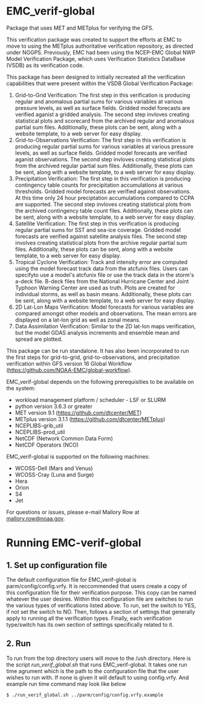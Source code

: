 # EMC_verif-global
Package that uses MET and METplus for verifying the GFS.

This verification package was created to support the efforts at EMC to move to using the METplus authoritative verification repository, as directed under NGGPS. Previously, EMC had been using the NCEP-EMC Global NWP Model Verification Package, which uses Verification Statistics DataBase (VSDB) as its verification code.

This package has been designed to initially recreated all the verification capabilities that were present within the VSDB Global Verification Package:
1. Grid-to-Grid Verification: The first step in this verification is producing regular and anomalous partial sums for various variables at various pressure levels, as well as surface fields. Gridded model forecasts are verified aganist a gridded analysis. The second step invloves creating statistical plots and scorecard from the archived regular and anomalous partial sum files. Additionally, these plots can be sent, along with a website template, to a web server for easy display.
2. Grid-to-Observations Verification: The first step in this verification is producing regular partial sums for various variables at various pressure levels, as well as surface fields. Gridded model forecasts are verified aganist observations. The second step invloves creating statistical plots from the archived regular partial sum files. Additionally, these plots can be sent, along with a website template, to a web server for easy display.
3. Precipitation Verification: The first step in this verification is producing contingency table counts for precipitation accumulations at various thresholds. Gridded model forecasts are verified against observations. At this time only 24 hour preciptation accumulations compared to CCPA are supported. The second step invloves creating statistical plots from the archived contingency table count files. Additionally, these plots can be sent, along with a website template, to a web server for easy display.
4. Satellite Verification: The first step in this verification is producing regular partial sums for SST and sea-ice coverage. Gridded model forecasts are verified against satellite analysis files. The second step involves creating statistical plots from the archive regular partial sum files. Additionally, these plots can be sent, along with a website template, to a web server for easy display.
5. Tropical Cyclone Verification: Track and intensity error are computed using the model forecast track data from the atcfunix files. Users can specifyto use a model's atcfunix file or use the track data in the storm's a-deck file. B-deck files from the National Hurricane Center and Joint Typhoon Warning Center are used as truth. Plots are created for individual storms, as well as basin means. Additionally, these plots can be sent, along with a website template, to a web server for easy display.
6. 2D Lat-Lon Maps Verification: Model forecasts for various variables are compared amongst other models and observations. The mean errors are displayed on a lat-lon grid as well as zonal means.
7. Data Assimilation Verification: Similar to the 2D lat-lon maps verification, but the model GDAS analysis increments and ensemble mean and spread are plotted.

This package can be run standalone. It has also been incorporated to run the first steps for grid-to-grid, grid-to-observations, and precipitation verification within GFS version 16 Global Workflow (https://github.com/NOAA-EMC/global-workflow).

EMC_verif-global depends on the following prerequisities to be available on the system:
* workload management platform / scheduler - LSF or SLURM
* python version 3.6.3 or greater
* MET version 9.1 (https://github.com/dtcenter/MET)
* METplus version 3.1.1 (https://github.com/dtcenter/METplus)
* NCEPLIBS-grib_util
* NCEPLIBS-prod_util
* NetCDF (Network Common Data Form)
* NetCDF Operators (NCO)

EMC_verif-global is supported on the following machines:
* WCOSS-Dell (Mars and Venus)
* WCOSS-Cray (Luna and Surge)
* Hera
* Orion
* S4
* Jet

For questions or issues, please e-mail Mallory Row at mallory.row@noaa.gov.

# Running EMC-verif-global
## 1. Set up configuration file
The default configuration file for EMC_verif-global is parm/config/config.vrfy. It is reccommended that users create a copy of this configuration file for their verification purpose. This copy can be named whatever the user desires. Within this configuration file are switches to run the various types of verifications listed above. To run, set the switch to YES, if not set the switch to NO. Then, follows a section of settings that generally apply to running all the verification types. Finally, each verification type/switch has its own section of settings specifically related to it.
## 2. Run
To run from the top directory users will move to the /ush directory. Here is the script *run_verif_global.sh* that runs EMC_verif-global. It takes one run time agrument which is the path to the configuration file that the user wishes to run with. If none is given it will default to using config.vrfy. And example run time command may look like below
```
$ ./run_verif_global.sh ../parm/config/config.vrfy.example
```
